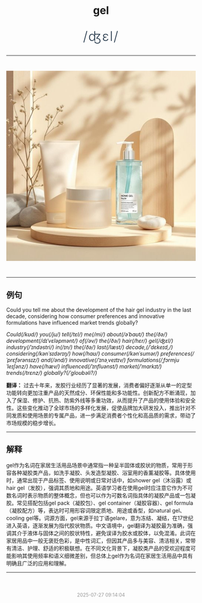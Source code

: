<div align="center">

# gel

<div style="margin: 30px 0;">
<h1 style="font-size: 2.5em; font-weight: 300; letter-spacing: 2px; margin: 0; color: #2c3e50;">
/ʤɛl/
</h1>
</div>

</div>

---

<div align="center" style="margin: 40px 0;">

![gel](images/gel.png)

</div>

---

## 例句

Could you tell me about the development of the hair gel industry in the last decade, considering how consumer preferences and innovative formulations have influenced market trends globally?

*Could(/kʊd/) you(/ju/) tell(/tɛl/) me(/mi/) about(/əˈbaʊt/) the(/ðə/) development(/dɪˈvɛləpmənt/) of(/əv/) the(/ðə/) hair(/hɛr/) gel(/ʤɛl/) industry(/ˈɪndəstri/) in(/ɪn/) the(/ðə/) last(/læst/) decade,(/ˈdɛkeɪd,/) considering(/kənˈsɪdərɪŋ/) how(/haʊ/) consumer(/kənˈsumər/) preferences(/ˈprɛfərənsɪz/) and(/ənd/) innovative(/ˈɪnəˌveɪtɪv/) formulations(/ˌfɔrmjuˈleɪʃənz/) have(/hæv/) influenced(/ˈɪnfluənst/) market(/ˈmɑrkɪt/) trends(/trɛnz/) globally?(/ˈgloʊbəli?/)*

**翻译：** 过去十年来，发胶行业经历了显著的发展，消费者偏好逐渐从单一的定型功能转向更加注重产品的天然成分、环保性能和多功能性。创新配方不断涌现，加入了保湿、修护、抗热、防紫外线等多重功效，从而提升了产品的使用体验和安全性。这些变化推动了全球市场的多样化发展，促使品牌加大研发投入，推出针对不同发质和使用场景的专属产品，进一步满足消费者个性化和高品质的需求，带动了市场规模的稳步增长。

---

## 解释

gel作为名词在家居生活用品场景中通常指一种呈半固体或胶状的物质，常用于形容各种凝胶类产品，如洗手凝胶、头发造型凝胶、浴室用的香薰凝胶等。具体使用时，通常出现于产品标签、使用说明或日常对话中，如shower gel（沐浴露）或hair gel（发胶），强调其质地和用途。英语学习者在使用gel时应注意它作为不可数名词时表示物质的整体概念，但也可以作为可数名词指具体的凝胶产品或一包凝胶。常见搭配包括gel pack（凝胶包）、gel container（凝胶容器）、gel formula（凝胶配方）等，表达时可用形容词限定质地、用途或香型，如natural gel、cooling gel等。词源方面，gel来源于拉丁语gelare，意为冻结、凝结，在17世纪进入英语，逐渐发展为指代胶状物质。中文语境中，gel翻译为凝胶最为准确，强调其介于液体与固体之间的胶状特性，避免误译为胶水或胶体，以免混淆。此词在家居用品中一般无褒贬色彩，是中性词汇，但因其产品多与美容、清洁相关，常带有清洁、护理、舒适的积极联想。在不同文化背景下，凝胶类产品的受欢迎程度可能影响其使用频率和语义细微差别，但总体上gel作为名词在家居生活用品中具有明确且广泛的应用和理解。


---

<div align="center" style="margin-top: 50px;">
<small style="color: #999; font-size: 0.9em;">2025-07-27 09:14:04</small>
</div>
